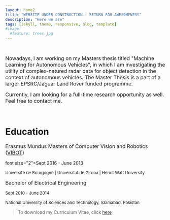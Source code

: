 ```yaml
---
layout: home2
title: "WEBSITE UNDER CONSTRUCTION - RETURN FOR AWESOMENESS" 
description: "Here we are"
tags: [Jekyll, theme, responsive, blog, template]
#image:
  #feature: trees.jpg
---
```


<br />
<p><font size="3">Nowadays, I am working on my Masters thesis titled "Machine Learning for Autonomous Vehicles", in which I am investigating the utility of complex-natured radar data for object detection in the context of autonomous vehicles. The Master Thesis is a part of a larger EPSRC/Jaguar Land Rover funded programme.</font></p>
<p></p>
<p><font size="3">Currently, I am looking for a full-time research opportunity as well. Feel free to contact me.</font></p>
<br />

<h1>Education</h1>
<p><font size="3">Erasmus Mundus Masters of Computer Vision and Robotics (<a href="https://www.vibot.org/" target="_blank">VIBOT</a>)</font></p>
<p>font size="2">Sept 2016 - June 2018</font></p>
<p><font size="2">Université de Bourgogne | Universitat de Girona | Heriot Watt University</font></p>  
<p></p>  
<p><font size="3">Bachelor of Electrical Engineering </font></p>
<p><font size="2">Sept 2010 - June 2014</font></p>
<p><font size="2">National University of Sciences and Technology, Islamabad, Pakistan</font></p>   
  
  <blockquote>
  
  <p>To download my Curriculum Vitae, click <a href="https://drive.google.com/file/d/1wnIScTH0v37PL6gqIs6J9OlVRk0PMgXm/view?usp=sharing" target="_blank">here</a > </p>
    
</blockquote>
